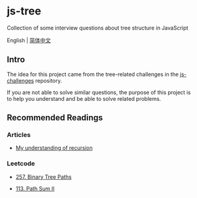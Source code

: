 # js-tree
Collection of some interview questions about tree structure in JavaScript

<p>
  English | <a href='./guides/README.zh-CN.md'>简体中文</a>
</p>


## Intro
The idea for this project came from the tree-related challenges in the [js-challenges](https://github.com/Sunny-117/js-challenges) repository.

If you are not able to solve similar questions, the purpose of this project is to help you understand and be able to solve related problems.


## Recommended Readings

### Articles

- [My understanding of recursion](https://www.lesenelir.me/posts/recursion)

### Leetcode

- [257. Binary Tree Paths](https://leetcode.com/problems/binary-tree-paths/)

- [113. Path Sum II](https://leetcode.com/problems/path-sum-ii/)
